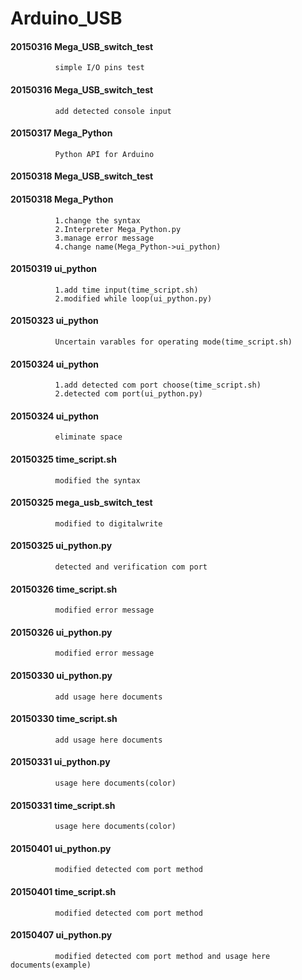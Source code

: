 Arduino_USB
==========================================


#### 20150316 Mega_USB_switch_test
              simple I/O pins test

#### 20150316 Mega_USB_switch_test
              add detected console input

#### 20150317 Mega_Python
              Python API for Arduino

#### 20150318 Mega_USB_switch_test
#### 20150318 Mega_Python
              1.change the syntax
              2.Interpreter Mega_Python.py
              3.manage error message
              4.change name(Mega_Python->ui_python)

#### 20150319 ui_python
              1.add time input(time_script.sh)
              2.modified while loop(ui_python.py)

#### 20150323 ui_python
              Uncertain varables for operating mode(time_script.sh)

#### 20150324 ui_python
              1.add detected com port choose(time_script.sh)
              2.detected com port(ui_python.py)

#### 20150324 ui_python
              eliminate space

#### 20150325 time_script.sh
              modified the syntax

#### 20150325 mega_usb_switch_test
              modified to digitalwrite

#### 20150325 ui_python.py
              detected and verification com port

#### 20150326 time_script.sh
              modified error message

#### 20150326 ui_python.py
              modified error message

#### 20150330 ui_python.py
              add usage here documents

#### 20150330 time_script.sh
              add usage here documents

#### 20150331 ui_python.py
              usage here documents(color)

#### 20150331 time_script.sh
              usage here documents(color)

#### 20150401 ui_python.py
              modified detected com port method

#### 20150401 time_script.sh
              modified detected com port method

#### 20150407 ui_python.py
              modified detected com port method and usage here documents(example)
